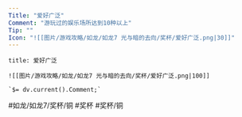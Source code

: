 ```yaml
---
Title: "爱好广泛"
Comment: "游玩过的娱乐场所达到10种以上"
Tip: ""
Icon: "![[图片/游戏攻略/如龙/如龙7 光与暗的去向/奖杯/爱好广泛.png|30]]"
---
```

```ad-common-bronze-trophy
title: 爱好广泛

![[图片/游戏攻略/如龙/如龙7 光与暗的去向/奖杯/爱好广泛.png|100]]

`$= dv.current().Comment;`

```

#如龙/如龙7/奖杯/铜 #奖杯 #奖杯/铜
